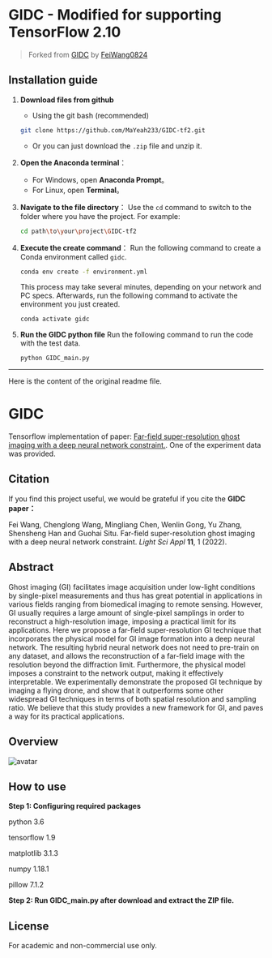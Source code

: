 # GIDC - Modified for supporting TensorFlow 2.10
> Forked from [GIDC](https://github.com/FeiWang0824/GIDC) by [FeiWang0824](https://github.com/FeiWang0824)
## Installation guide
1.  **Download files from github**
      * Using the git bash (recommended)

    ```bash
    git clone https://github.com/MaYeah233/GIDC-tf2.git
    ```
      * Or you can just download the `.zip` file and unzip it.
2.  **Open the Anaconda terminal**：
      * For Windows, open **Anaconda Prompt**。
      * For Linux, open **Terminal**。
3.  **Navigate to the file directory**：
    Use the `cd` command to switch to the folder where you have the project. For example:

    ```bash
    cd path\to\your\project\GIDC-tf2
    ```
4.  **Execute the create command**：
    Run the following command to create a Conda environment called `gidc`.

    ```bash
    conda env create -f environment.yml
    ```
    This process may take several minutes, depending on your network and PC specs. Afterwards, run the following command to activate the environment you just created.
    ```bash
    conda activate gidc
    ```
5.  **Run the GIDC python file**
    Run the following command to run the code with the test data.
    ```bash
    python GIDC_main.py
    ```








---
Here is the content of the original readme file.
# GIDC

Tensorflow implementation of paper: [Far-field super-resolution ghost imaging with a deep neural network constraint.](https://www.nature.com/articles/s41377-021-00680-w). One of the experiment data was provided.

## Citation
If you find this project useful, we would be grateful if you cite the **GIDC paper：**

Fei Wang, Chenglong Wang, Mingliang Chen, Wenlin Gong, Yu Zhang, Shensheng Han and Guohai Situ. Far-field super-resolution ghost imaging with a deep neural network constraint. *Light Sci Appl* **11**, 1 (2022).

## Abstract
Ghost imaging (GI) facilitates image acquisition under low-light conditions by single-pixel measurements and thus has great potential in applications in various fields ranging from biomedical imaging to remote sensing. However, GI usually requires a large amount of single-pixel samplings in order to reconstruct a high-resolution image, imposing a practical limit for its applications. Here we propose a far-field super-resolution GI technique that incorporates the physical model for GI image formation into a deep neural network. The resulting hybrid neural network does not need to pre-train on any dataset, and allows the reconstruction of a far-field image with the resolution beyond the diffraction limit. Furthermore, the physical model imposes a constraint to the network output, making it effectively interpretable. We experimentally demonstrate the proposed GI technique by imaging a flying drone, and show that it outperforms some other widespread GI techniques in terms of both spatial resolution and sampling ratio. We believe that this study provides a new framework for GI, and paves a way for its practical applications.

## Overview
![avatar](https://media.springernature.com/lw685/springer-static/image/art%3A10.1038%2Fs41377-021-00680-w/MediaObjects/41377_2021_680_Fig1_HTML.png?as=webp)

## How to use
**Step 1: Configuring required packages**

python 3.6

tensorflow 1.9

matplotlib 3.1.3

numpy 1.18.1

pillow 7.1.2

**Step 2: Run GIDC_main.py after download and extract the ZIP file.**

## License
For academic and non-commercial use only.
